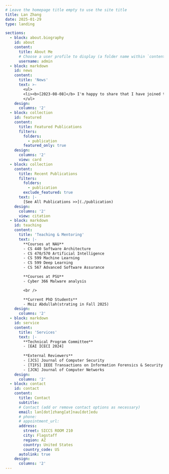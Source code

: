 ```yaml
---
# Leave the homepage title empty to use the site title
title: Lan Zhang
date: 2025-01-29
type: landing

sections:
  - block: about.biography
    id: about
    content:
      title: About Me
      # Choose a user profile to display (a folder name within `content/authors/`)
      username: admin
  - block: markdown
    id: news
    content:
      title: 'News'
      text: >-
        <ul>
        <li><b>[2023-08-08]</b> I'm happy to share that I have joined the School of Informatics, Computing, and Cyber Systems at Northern Arizona University as an Assistant Professor.</li>
        </ul>
    design:
      columns: '2'
  - block: collection
    id: featured
    content:
      title: Featured Publications
      filters:
        folders:
          - publication
        featured_only: true
    design:
      columns: '2'
      view: card
  - block: collection
    content:
      title: Recent Publications
      filters:
        folders:
          - publication
        exclude_featured: true
      text: |-
        [See All Publications >>](./publication)
    design:
      columns: '2'
      view: citation
  - block: markdown
    id: teaching
    content:
      title: 'Teaching & Mentoring'
      text: |-
        **Courses at NAU**
        - CS 440 Software Architecture
        - CS 470/570 Artificial Intelligence
        - CS 599 Machine Learning
        - CS 599 Deep Learning
        - CS 567 Advanced Software Assurance

        **Courses at PSU**
        - Cyber 366 Malware analysis

        <br />

        **Current PhD Students**
        - Moiz Abdullah(strating in Fall 2025)
    design:
      columns: '2'
  - block: markdown
    id: service
    content:
      title: 'Services'
      text: |-
        **Technical Program Committee**
        - [EAI ICECI 2024] 
        
        **External Reviewers**
        - [JCS] Journal of Computer Security
        - [TIFS] IEEE Transactions on Information Forensics & Security
        - [JCN] Journal of Computer Networks 
    design:
      columns: '2'
  - block: contact
    id: contact
    content:
      title: Contact
      subtitle:
      # Contact (add or remove contact options as necessary)
      email: lan[dot]zhang[at]nau[dot]edu
      # phone: 
      # appointment_url: 
      address:
        street: SICCS ROOM 210
        city: Flagstaff
        region: AZ
        country: United States
        country_code: US
      autolink: true
    design:
      columns: '2'
---
```

